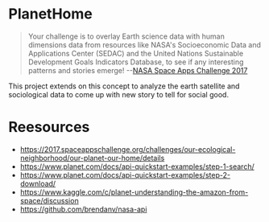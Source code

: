 # PlanetHome

> Your challenge is to overlay Earth science data with human dimensions data from resources like NASA's Socioeconomic Data and Applications Center (SEDAC) and the United Nations Sustainable Development Goals Indicators Database, to see if any interesting patterns and stories emerge! --[NASA Space Apps Challenge 2017](https://www.planet.com/docs/api-quickstart-examples/step-2-download/)

This project extends on this concept to analyze the earth satellite and sociological data to come up with new story to tell for social good.
# Reesources
* https://2017.spaceappschallenge.org/challenges/our-ecological-neighborhood/our-planet-our-home/details
* https://www.planet.com/docs/api-quickstart-examples/step-1-search/
* https://www.planet.com/docs/api-quickstart-examples/step-2-download/
* https://www.kaggle.com/c/planet-understanding-the-amazon-from-space/discussion
* https://github.com/brendanv/nasa-api 
